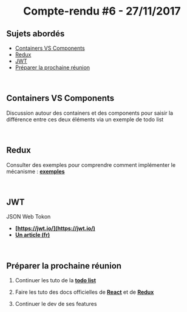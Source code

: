 <center><h1>Compte-rendu #6 - 27/11/2017</h1></center>


## Sujets abordés

* [Containers VS Components](#containers-vs-components)
* [Redux](#redux)
* [JWT](#jwt)
* [Préparer la prochaine réunion](#préparer-la-prochaine-réunion)

<br>

## Containers VS Components

Discussion autour des containers et des components pour saisir la différence entre ces deux éléments via un exemple de todo list

<br>

## Redux

Consulter des exemples pour comprendre comment implémenter le mécanisme : **[exemples](https://github.com/reactjs/redux/tree/master/examples)**

<br>

## JWT

JSON Web Tokon

- **[https://jwt.io/](https://jwt.io/)** 
- **[Un article (fr)](https://www.vaadata.com/blog/fr/jetons-jwt-et-securite-principes-et-cas-dutilisation/)**

<br>

## Préparer la prochaine réunion

1. Continuer les tuto de la **[todo list](/TODO-by-all.md)** 

2. Faire les tuto des docs officielles de **[React](https://reactjs.org/)** et de **[Redux](https://redux.js.org/)**

3. Continuer le dev de ses features
